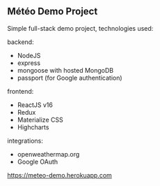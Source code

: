 ## Météo Demo Project

Simple full-stack demo project, technologies used:

backend:
- NodeJS
- express
- mongoose with hosted MongoDB
- passport (for Google authentication)

frontend:
- ReactJS v16
- Redux
- Materialize CSS
- Highcharts

integrations:
- openweathermap.org
- Google OAuth

https://meteo-demo.herokuapp.com
